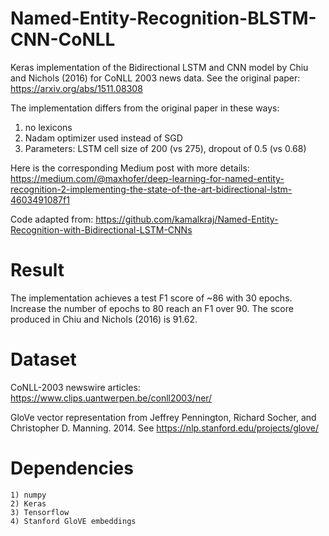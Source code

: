 # Named-Entity-Recognition-BLSTM-CNN-CoNLL
  Keras implementation of the Bidirectional LSTM and CNN model by Chiu and Nichols (2016) for CoNLL 2003 news data. See the original paper: https://arxiv.org/abs/1511.08308

The implementation differs from the original paper in these ways:
  1) no lexicons
  2) Nadam optimizer used instead of SGD
  3) Parameters: LSTM cell size of 200 (vs 275), dropout of 0.5 (vs 0.68)

Here is the corresponding Medium post with more details: https://medium.com/@maxhofer/deep-learning-for-named-entity-recognition-2-implementing-the-state-of-the-art-bidirectional-lstm-4603491087f1

Code adapted from: https://github.com/kamalkraj/Named-Entity-Recognition-with-Bidirectional-LSTM-CNNs

# Result 
  The implementation achieves a test F1 score of ~86 with 30 epochs. Increase the number of epochs to 80 reach an F1 over 90. The score produced in Chiu and Nichols (2016) is 91.62. 

# Dataset
  CoNLL-2003 newswire articles: https://www.clips.uantwerpen.be/conll2003/ner/

  GloVe vector representation from Jeffrey Pennington, Richard Socher, and Christopher D. Manning. 2014. See https://nlp.stanford.edu/projects/glove/

# Dependencies 
    1) numpy 
    2) Keras
    3) Tensorflow
    4) Stanford GloVE embeddings
 
 
 
 
 
